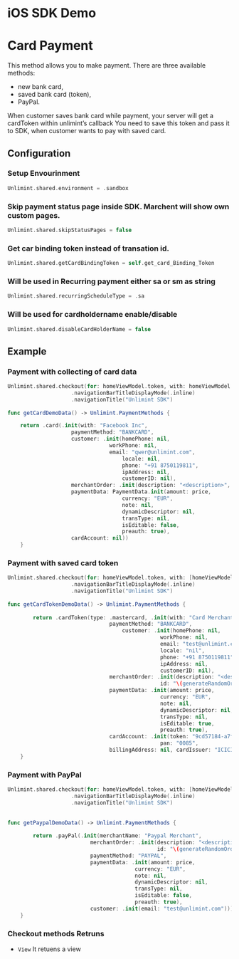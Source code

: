 iOS SDK Demo
========

# Card Payment

This method allows you to make payment. There are three available methods:

- new bank card,
- saved bank card (token),
- PayPal.

When customer saves bank card while payment, your server will get a cardToken within unlimint’s callback You need to save this token and pass it to SDK, when customer wants to pay with saved card.


## Configuration 

### Setup Envourinment 
``` Swift
Unlimint.shared.environment = .sandbox
```
### Skip payment status page inside SDK. Marchent will show own custom pages.  
``` Swift
Unlimint.shared.skipStatusPages = false
```
### Get car binding token instead of transation id.  
``` Swift
Unlimint.shared.getCardBindingToken = self.get_card_Binding_Token
```
### Will be used in Recurring payment either sa or sm as string
``` Swift
Unlimint.shared.recurringScheduleType = .sa
```
### Will be used for cardholdername enable/disable
``` Swift
Unlimint.shared.disableCardHolderName = false
```


## Example

### Payment with collecting of card data
``` Swift
Unlimint.shared.checkout(for: homeViewModel.token, with: homeViewModel.getCardDemoData)
                    .navigationBarTitleDisplayMode(.inline)
                    .navigationTitle("Unlimint SDK")
                        
func getCardDemoData() -> Unlimint.PaymentMethods {

    return .card(.init(with: "Facebook Inc",
                    paymentMethod: "BANKCARD",
                    customer: .init(homePhone: nil,
                                workPhone: nil,
                                email: "qwer@unlimint.com",
                                    locale: nil,
                                    phone: "+91 8750119811",
                                    ipAddress: nil,
                                    customerID: nil),
                    merchantOrder: .init(description: "<description>", id: "\(generateRandomOrderID())"),
                    paymentData: PaymentData.init(amount: price,
                                    currency: "EUR",
                                    note: nil,
                                    dynamicDescriptor: nil,
                                    transType: nil,
                                    isEditable: false,
                                    preauth: true),
                    cardAccount: nil))
    }
```

### Payment with saved card token

``` Swift
Unlimint.shared.checkout(for: homeViewModel.token, with: [homeViewModel.getCardTokenDemoData()])
                    .navigationBarTitleDisplayMode(.inline)
                    .navigationTitle("Unlimint SDK")
                        
func getCardTokenDemoData() -> Unlimint.PaymentMethods {
        
        return .cardToken(type: .mastercard, .init(with: "Card Merchant",
                                paymentMethod: "BANKCARD",
                                    customer: .init(homePhone: nil,
                                                workPhone: nil,
                                                email: "test@unlimint.com",
                                                locale: "nil",
                                                phone: "+91 8750119811",
                                                ipAddress: nil,
                                                customerID: nil),
                                merchantOrder: .init(description: "<description>",
                                                id: "\(generateRandomOrderID())"),
                                paymentData: .init(amount: price,
                                                currency: "EUR",
                                                note: nil,
                                                dynamicDescriptor: nil,
                                                transType: nil,
                                                isEditable: true,
                                                preauth: true),
                                cardAccount: .init(token: "9cd57184-a7f9-33f6-8cf3-1298054515ac",
                                                pan: "0085",
                                billingAddress: nil, cardIssuer: "ICICI Bank")))
    }
```


### Payment with PayPal

``` Swift
Unlimint.shared.checkout(for: homeViewModel.token, with: [homeViewModel.getPaypalDemoData()])
                    .navigationBarTitleDisplayMode(.inline)
                    .navigationTitle("Unlimint SDK")
                        
    
func getPaypalDemoData() -> Unlimint.PaymentMethods {
        
        return .payPal(.init(merchantName: "Paypal Merchant",
                          merchantOrder: .init(description: "<description>",
                                               id: "\(generateRandomOrderID())"),
                          paymentMethod: "PAYPAL",
                          paymentData: .init(amount: price,
                                        currency: "EUR",
                                        note: nil,
                                        dynamicDescriptor: nil,
                                        transType: nil,
                                        isEditable: false,
                                        preauth: true),
                          customer: .init(email: "test@unlimint.com")))
    }
```

### Checkout methods Retruns
- `View` It retuens a view 
